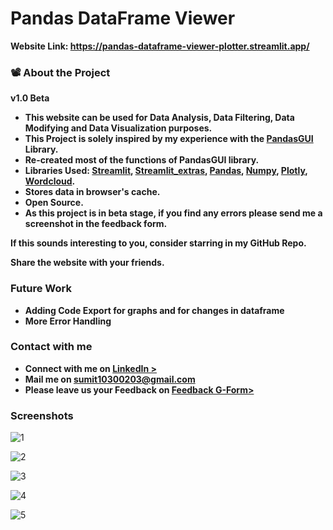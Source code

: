 # Pandas DataFrame Viewer

**Website Link: https://pandas-dataframe-viewer-plotter.streamlit.app/**

### :film_projector: About the Project
**v1.0 Beta**

* **This website can be used for Data Analysis, Data Filtering, Data Modifying and Data Visualization purposes.**
* **This Project is solely inspired by my experience with the [PandasGUI](https://github.com/adamerose/PandasGUI) Library.**
* **Re-created most of the functions of PandasGUI library.**
* **Libraries Used: [Streamlit](https://streamlit.io/), [Streamlit_extras](https://extras.streamlit.app/), [Pandas](https://pandas.pydata.org/), [Numpy](https://numpy.org/), [Plotly](https://plotly.com/), [Wordcloud](https://amueller.github.io/word_cloud/).**
* **Stores data in browser's cache.**
* **Open Source.**
* **As this project is in beta stage, if you find any errors please send me a screenshot in the feedback form.**

**If this sounds interesting to you, consider starring in my GitHub Repo.**

**Share the website with your friends.**

### Future Work

* **Adding Code Export for graphs and for changes in dataframe**
* **More Error Handling**

### Contact with me

* **Connect with me on [LinkedIn >](https://bit.ly/3DyD6cP)**            
* **Mail me on sumit10300203@gmail.com**
* **Please leave us your Feedback on [Feedback G-Form>](https://forms.gle/vzVN6h7FtwCn45hw6)**

### **Screenshots**

![1](https://github.com/sumit10300203/Pandas-DataFrame-Viewer/assets/66067910/53fb9d30-cb32-4aaa-87ff-1c91d1386751)

![2](https://github.com/sumit10300203/Pandas-DataFrame-Viewer/assets/66067910/469c5264-3c57-491a-afdb-c4f5128eda41)

![3](https://github.com/sumit10300203/Pandas-DataFrame-Viewer/assets/66067910/c9264584-ed75-4b54-a409-7d22c7b313c8)

![4](https://github.com/sumit10300203/Pandas-DataFrame-Viewer/assets/66067910/7baa4c09-18d4-4aa5-8dcb-08c454d1c83e)

![5](https://github.com/sumit10300203/Pandas-DataFrame-Viewer/assets/66067910/048c6f4a-d52b-4c0f-b249-35a84596cfa7)
